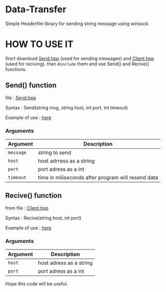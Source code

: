 # Data-Transfer

Simple Headerfile library for sending string message using winsock.

# HOW TO USE IT

firsrt download [Send.hpp](https://github.com/mastercode5/Data-Transfer/blob/main/Server/Send.hpp) (used for sending messages) and [Client.hpp](https://github.com/mastercode5/Data-Transfer/blob/main/Client/Recive.hpp) (used for reciving). then `#include` them and use Send() and Recive() functions.

## Send() function
file : [Send.hpp](https://github.com/mastercode5/Data-Transfer/blob/main/Server/Send.hpp)

Syntax : Send(string msg, string host, int port, int timeout)

Example of use : [here](https://github.com/mastercode5/Data-Transfer/blob/main/Server/ExampleCode.cpp)

### Arguments
|Argument|Description|
|--------|-----------|
|`message` |string to send|
|`host`| host adrress as a string|
|`port`|port adress as a int|
|`timeout`|time in miliseconds after program will resend data|

## Recive() function 
from file : [Client.hpp](https://github.com/mastercode5/Data-Transfer/blob/main/Client/Recive.hpp)

Syntax : Recive(string host, int port)

Example of use : [here](https://github.com/mastercode5/Data-Transfer/blob/main/Client/ExampleClient.cpp)

### Arguments
|Argument|Description|
|--------|-----------|
|`host`|host adress as a string|
|`port`|port adress as a int|





Hope this code will be useful.
